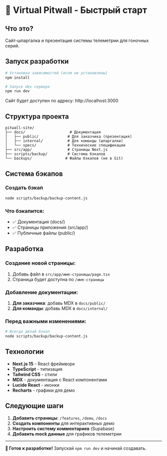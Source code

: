 # 🏁 Virtual Pitwall - Быстрый старт

## Что это?
Сайт-шпаргалка и презентация системы телеметрии для гоночных серий.

## Запуск разработки

```bash
# Установка зависимостей (если не установлены)
npm install

# Запуск dev сервера
npm run dev
```

Сайт будет доступен по адресу: http://localhost:3000

## Структура проекта

```
pitwall-site/
├── docs/                    # Документация
│   ├── public/             # Для заказчика (презентация)
│   ├── internal/           # Для команды (шпаргалки)
│   └── specs/              # Технические спецификации
├── src/app/                # Страницы Next.js
├── scripts/backup/         # Система бэкапов
└── backups/               # Файлы бэкапов (не в Git)
```

## Система бэкапов

### Создать бэкап
```bash
node scripts/backup/backup-content.js
```

### Что бэкапится:
- ✅ Документация (docs/)  
- ✅ Страницы приложения (src/app/)
- ✅ Публичные файлы (public/)

## Разработка

### Создание новой страницы:
1. Добавь файл в `src/app/имя-страницы/page.tsx`
2. Страница будет доступна по `/имя-страницы`

### Добавление документации:
1. **Для заказчика**: добавь MDX в `docs/public/`
2. **Для команды**: добавь MDX в `docs/internal/`

### Перед важными изменениями:
```bash
# Всегда делай бэкап
node scripts/backup/backup-content.js
```

## Технологии

- **Next.js 15** - React фреймворк
- **TypeScript** - типизация  
- **Tailwind CSS** - стили
- **MDX** - документация с React компонентами
- **Lucide React** - иконки
- **Recharts** - графики для демо

## Следующие шаги

1. **Добавить страницы**: `/features`, `/demo`, `/docs`
2. **Создать компоненты** для интерактивных демо
3. **Настроить систему комментариев** (Supabase)
4. **Добавить mock данные** для графиков телеметрии

---

**🚀 Готов к разработке!** Запускай `npm run dev` и начинай создавать. 